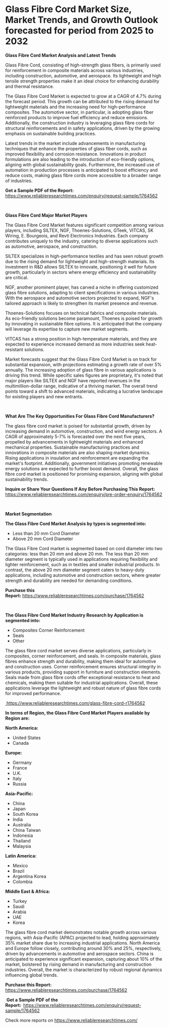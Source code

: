 <p><h1>Glass Fibre Cord Market Size, Market Trends, and Growth Outlook forecasted for period from 2025 to 2032</h1></p><p><strong>Glass Fibre Cord Market Analysis and Latest Trends</strong></p>
<p><p>Glass Fibre Cord, consisting of high-strength glass fibers, is primarily used for reinforcement in composite materials across various industries, including construction, automotive, and aerospace. Its lightweight and high tensile strength properties make it an ideal choice for enhancing durability and thermal resistance.</p><p>The Glass Fibre Cord Market is expected to grow at a CAGR of 4.7% during the forecast period. This growth can be attributed to the rising demand for lightweight materials and the increasing need for high-performance composites. The automotive sector, in particular, is adopting glass fiber reinforced products to improve fuel efficiency and reduce emissions. Additionally, the construction industry is leveraging glass fibre cords for structural reinforcements and in safety applications, driven by the growing emphasis on sustainable building practices.</p><p>Latest trends in the market include advancements in manufacturing techniques that enhance the properties of glass fiber cords, such as improved flexibility and corrosion resistance. Innovations in product formulations are also leading to the introduction of eco-friendly options, aligning with global sustainability goals. Furthermore, the increased use of automation in production processes is anticipated to boost efficiency and reduce costs, making glass fibre cords more accessible to a broader range of industries.</p></p>
<p><strong>Get a Sample PDF of the Report:&nbsp;</strong> <a href="https://www.reliableresearchtimes.com/enquiry/request-sample/1764562?utm_campaign=2006&utm_medium=2&utm_source=Github&utm_content=ia&utm_term=30012025&utm_id=glass-fibre-cord">https://www.reliableresearchtimes.com/enquiry/request-sample/1764562</a></p>
<p>&nbsp;</p>
<p><strong>Glass Fibre Cord Major Market Players</strong></p>
<p><p>The Glass Fibre Cord Market features significant competition among various players, including SILTEX, NGF, Thoenes-Solutions, GTeek, VITCAS, SK Wiring, E. Bourgeois, and Revti Electronics Industries. Each company contributes uniquely to the industry, catering to diverse applications such as automotive, aerospace, and construction.</p><p>SILTEX specializes in high-performance textiles and has seen robust growth due to the rising demand for lightweight and high-strength materials. Its investment in R&D allows SILTEX to innovate, positioning it well for future growth, particularly in sectors where energy efficiency and sustainability are critical.</p><p>NGF, another prominent player, has carved a niche in offering customized glass fibre solutions, adapting to client specifications in various industries. With the aerospace and automotive sectors projected to expand, NGF's tailored approach is likely to strengthen its market presence and revenue.</p><p>Thoenes-Solutions focuses on technical fabrics and composite materials. As eco-friendly solutions become paramount, Thoenes is poised for growth by innovating in sustainable fibre options. It is anticipated that the company will leverage its expertise to capture new market segments.</p><p>VITCAS has a strong position in high-temperature materials, and they are expected to experience increased demand as more industries seek heat-resistant solutions.</p><p>Market forecasts suggest that the Glass Fibre Cord Market is on track for substantial expansion, with projections estimating a growth rate of over 5% annually. The increasing adoption of glass fibre in various applications is driving this trend. While specific sales figures are proprietary, it's noted that major players like SILTEX and NGF have reported revenues in the multimillion-dollar range, indicative of a thriving market. The overall trend points toward a shift to advanced materials, indicating a lucrative landscape for existing players and new entrants.</p></p>
<p>&nbsp;</p>
<p><strong>What Are The Key Opportunities For Glass Fibre Cord Manufacturers?</strong></p>
<p><p>The glass fibre cord market is poised for substantial growth, driven by increasing demand in automotive, construction, and wind energy sectors. A CAGR of approximately 5-7% is forecasted over the next five years, propelled by advancements in lightweight materials and enhanced mechanical properties. Sustainable manufacturing practices and innovations in composite materials are also shaping market dynamics. Rising applications in insulation and reinforcement are expanding the market's footprint. Additionally, government initiatives promoting renewable energy solutions are expected to further boost demand. Overall, the glass fibre cord market is positioned for promising expansion, aligning with global sustainability trends.</p></p>
<p><strong>Inquire or Share Your Questions If Any Before Purchasing This Report:</strong> <a href="https://www.reliableresearchtimes.com/enquiry/pre-order-enquiry/1764562?utm_campaign=2006&utm_medium=2&utm_source=Github&utm_content=ia&utm_term=30012025&utm_id=glass-fibre-cord">https://www.reliableresearchtimes.com/enquiry/pre-order-enquiry/1764562</a></p>
<p>&nbsp;</p>
<p><strong>Market Segmentation</strong></p>
<p><strong>The Glass Fibre Cord Market Analysis by types is segmented into:</strong></p>
<p><ul><li>Less than 20 mm Cord Diameter</li><li>Above 20 mm Cord Diameter</li></ul></p>
<p><p>The Glass Fibre Cord market is segmented based on cord diameter into two categories: less than 20 mm and above 20 mm. The less than 20 mm diameter segment is typically used in applications requiring flexibility and lighter reinforcement, such as in textiles and smaller industrial products. In contrast, the above 20 mm diameter segment caters to heavy-duty applications, including automotive and construction sectors, where greater strength and durability are needed for demanding conditions.</p></p>
<p><strong>Purchase this Report:&nbsp;</strong><a href="https://www.reliableresearchtimes.com/purchase/1764562?utm_campaign=2006&utm_medium=2&utm_source=Github&utm_content=ia&utm_term=30012025&utm_id=glass-fibre-cord">https://www.reliableresearchtimes.com/purchase/1764562</a></p>
<p>&nbsp;</p>
<p><strong>The Glass Fibre Cord Market Industry Research by Application is segmented into:</strong></p>
<p><ul><li>Composites Corner Reinforcement</li><li>Seals</li><li>Other</li></ul></p>
<p><p>The glass fibre cord market serves diverse applications, particularly in composites, corner reinforcement, and seals. In composite materials, glass fibres enhance strength and durability, making them ideal for automotive and construction uses. Corner reinforcement ensures structural integrity in various products, providing support in furniture and construction elements. Seals made from glass fibre cords offer exceptional resistance to heat and chemicals, making them suitable for industrial applications. Overall, these applications leverage the lightweight and robust nature of glass fibre cords for improved performance.</p></p>
<p><a href="https://www.reliableresearchtimes.com/glass-fibre-cord-r1764562?utm_campaign=2006&utm_medium=2&utm_source=Github&utm_content=ia&utm_term=30012025&utm_id=glass-fibre-cord">&nbsp;https://www.reliableresearchtimes.com/glass-fibre-cord-r1764562</a></p>
<p><strong>In terms of Region, the Glass Fibre Cord Market Players available by Region are:</strong></p>
<p>
    <p> <strong> North America: </strong>
        <ul>
            <li>United States</li>
            <li>Canada</li>
        </ul>
        </p> 
    <p> <strong> Europe: </strong>
        <ul>
            <li>Germany</li>
            <li>France</li>
            <li>U.K.</li>
            <li>Italy</li>
            <li>Russia</li>
        </ul>
        </p> 
    <p> <strong> Asia-Pacific: </strong>
        <ul>
            <li>China</li>
            <li>Japan</li>
            <li>South Korea</li>
            <li>India</li>
            <li>Australia</li>
            <li>China Taiwan</li>
            <li>Indonesia</li>
            <li>Thailand</li>
            <li>Malaysia</li>
        </ul>
        </p> 
    <p> <strong> Latin America: </strong>
        <ul>
            <li>Mexico</li>
            <li>Brazil</li>
            <li>Argentina Korea</li>
            <li>Colombia</li>
        </ul>
        </p> 
    <p> <strong> Middle East & Africa: </strong>
        <ul>
            <li>Turkey</li>
            <li>Saudi</li>
            <li>Arabia</li>
            <li>UAE</li>
            <li>Korea</li>
        </ul>
    </p>
    </p>
<p><p>The glass fibre cord market demonstrates notable growth across various regions, with Asia-Pacific (APAC) projected to lead, holding approximately 35% market share due to increasing industrial applications. North America and Europe follow closely, contributing around 30% and 25%, respectively, driven by advancements in automotive and aerospace sectors. China is anticipated to experience significant expansion, capturing about 10% of the market, bolstered by rising demand in manufacturing and construction industries. Overall, the market is characterized by robust regional dynamics influencing global trends.</p></p>
<p><strong>Purchase this Report: </strong><a href="https://www.reliableresearchtimes.com/purchase/1764562?utm_campaign=2006&utm_medium=2&utm_source=Github&utm_content=ia&utm_term=30012025&utm_id=glass-fibre-cord">https://www.reliableresearchtimes.com/purchase/1764562</a></p>
<p>&nbsp;<strong>Get a Sample PDF of the Report:&nbsp;&nbsp;</strong><a href="https://www.reliableresearchtimes.com/enquiry/request-sample/1764562?utm_campaign=2006&utm_medium=2&utm_source=Github&utm_content=ia&utm_term=30012025&utm_id=glass-fibre-cord">https://www.reliableresearchtimes.com/enquiry/request-sample/1764562</a></p>
<p><strong></strong></p>
<p>Check more reports on <a href="https://www.reliableresearchtimes.com/?utm_campaign=2006&utm_medium=2&utm_source=Github&utm_content=ia&utm_term=30012025&utm_id=glass-fibre-cord">https://www.reliableresearchtimes.com/</a></p>